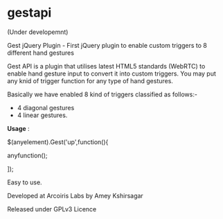 gestapi
=======

(Under developemnt)


Gest jQuery Plugin - First jQuery plugin to enable custom triggers to 8 different hand gestures 

Gest API is a plugin that utilises latest HTML5 standards (WebRTC) to enable hand gesture input to convert it into custom triggers. 
You may put any knid of trigger function for any type of hand gestures.

Basically we have enabled 8 kind of triggers classified as follows:-
<ul>
<li>4 diagonal gestures</li> 
<li>4 linear gestures.</li>
</ul>
<b>Usage</b> : 

$(anyelement).Gest('up',function(){

anyfunction();

]);

Easy to use.


Developed at Arcoiris Labs by Amey Kshirsagar

Released under GPLv3 Licence
